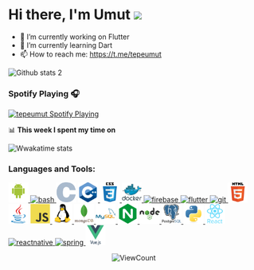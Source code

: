 # Hi there, I'm Umut <a href="https://www.gautamkrishnar.com/" target="blank"><img src="https://media.giphy.com/media/hvRJCLFzcasrR4ia7z/giphy.gif" width="25px"></a>
- 🔭 I’m currently working on Flutter
- 🌱 I’m currently learning Dart
- 📫 How to reach me: https://t.me/tepeumut




![Github stats 2](https://github-readme-stats.vercel.app/api?username=tepeumut&show_icons=true&theme=vue-dark)

### Spotify Playing 🎧

[<img src="https://now-playing-tepeumut.vercel.app/api/spotify-playing" alt="tepeumut Spotify Playing" width="350" />](https://open.spotify.com/user/11184563810)

📊 **This week I spent my time on**

![Wwakatime stats](https://github-readme-stats-taupe-two.vercel.app/api/wakatime?username=tepeumut&hide_title=true&hide_border=true&langs_count=5)

<h3 align="left">Languages and Tools:</h3>
<p align="left">
        <a href="https://developer.android.com" target="_blank"> <img
                src="https://raw.githubusercontent.com/devicons/devicon/master/icons/android/android-original-wordmark.svg"
                alt="android" width="40" height="40"/> </a>
        <a href="https://www.gnu.org/software/bash/" target="_blank"> <img
                src="https://www.vectorlogo.zone/logos/gnu_bash/gnu_bash-icon.svg" alt="bash" width="40" height="40"/>
        </a>
        <a href="https://www.cprogramming.com/" target="_blank"> <img
                src="https://raw.githubusercontent.com/devicons/devicon/master/icons/c/c-original.svg" alt="c"
                width="40"
                height="40"/></a>
        <a href="https://www.w3schools.com/cpp/" target="_blank"> <img
                src="https://raw.githubusercontent.com/devicons/devicon/master/icons/cplusplus/cplusplus-original.svg"
                alt="cplusplus" width="40" height="40"/> </a> <a href="https://www.w3schools.com/css/" target="_blank">
        <img
                src="https://raw.githubusercontent.com/devicons/devicon/master/icons/css3/css3-original-wordmark.svg"
                alt="css3"
                width="40" height="40"/> </a> <a href="https://www.docker.com/" target="_blank"> <img
            src="https://raw.githubusercontent.com/devicons/devicon/master/icons/docker/docker-original-wordmark.svg"
            alt="docker" width="40" height="40"/> </a> <a href="https://firebase.google.com/" target="_blank"> <img
            src="https://www.vectorlogo.zone/logos/firebase/firebase-icon.svg" alt="firebase" width="40" height="40"/>
    </a>
        <a href="https://flutter.dev" target="_blank"> <img
                src="https://www.vectorlogo.zone/logos/flutterio/flutterio-icon.svg" alt="flutter" width="40"
                height="40"/>
        </a> <a href="https://git-scm.com/" target="_blank"> <img
            src="https://www.vectorlogo.zone/logos/git-scm/git-scm-icon.svg" alt="git" width="40" height="40"/> </a>
        <a
                href="https://www.w3.org/html/" target="_blank"> <img
                src="https://raw.githubusercontent.com/devicons/devicon/master/icons/html5/html5-original-wordmark.svg"
                alt="html5" width="40" height="40"/> </a>
        <a href="https://www.java.com" target="_blank"> <img
                src="https://raw.githubusercontent.com/devicons/devicon/master/icons/java/java-original.svg" alt="java"
                width="40" height="40"/></a>
        <a href="https://developer.mozilla.org/en-US/docs/Web/JavaScript"
           target="_blank">
            <img src="https://raw.githubusercontent.com/devicons/devicon/master/icons/javascript/javascript-original.svg"
                 alt="javascript" width="40" height="40"/> </a>
        <a href="https://www.linux.org/" target="_blank"> <img
                src="https://raw.githubusercontent.com/devicons/devicon/master/icons/linux/linux-original.svg"
                alt="linux"
                width="40" height="40"/> </a>
        <a href="https://www.mongodb.com/" target="_blank"> <img
                src="https://raw.githubusercontent.com/devicons/devicon/master/icons/mongodb/mongodb-original-wordmark.svg"
                alt="mongodb" width="40" height="40"/> </a>
        <a href="https://www.mysql.com/" target="_blank"> <img
                src="https://raw.githubusercontent.com/devicons/devicon/master/icons/mysql/mysql-original-wordmark.svg"
                alt="mysql" width="40" height="40"/> </a>
        <a href="https://www.nginx.com" target="_blank"> <img
                src="https://raw.githubusercontent.com/devicons/devicon/master/icons/nginx/nginx-original.svg"
                alt="nginx"
                width="40" height="40"/> </a>
        <a href="https://nodejs.org" target="_blank"> <img
                src="https://raw.githubusercontent.com/devicons/devicon/master/icons/nodejs/nodejs-original-wordmark.svg"
                alt="nodejs" width="40" height="40"/> </a>
        <a href="https://www.postgresql.org" target="_blank"> <img
                src="https://raw.githubusercontent.com/devicons/devicon/master/icons/postgresql/postgresql-original-wordmark.svg"
                alt="postgresql" width="40" height="40"/> </a>
        <a href="https://www.python.org" target="_blank"> <img
                src="https://raw.githubusercontent.com/devicons/devicon/master/icons/python/python-original.svg"
                alt="python"
                width="40" height="40"/> </a>
        <a href="https://reactjs.org/" target="_blank"> <img
                src="https://raw.githubusercontent.com/devicons/devicon/master/icons/react/react-original-wordmark.svg"
                alt="react" width="40" height="40"/> </a>
        <a href="https://reactnative.dev/" target="_blank"> <img
                src="https://reactnative.dev/img/header_logo.svg" alt="reactnative" width="40" height="40"/> </a>
        <a
                href="https://spring.io/" target="_blank"> <img
                src="https://www.vectorlogo.zone/logos/springio/springio-icon.svg" alt="spring" width="40" height="40"/>
        </a>
        <a
                href="https://vuejs.org/" target="_blank"> <img
                src="https://raw.githubusercontent.com/devicons/devicon/master/icons/vuejs/vuejs-original-wordmark.svg"
                alt="vuejs" width="40" height="40"/> </a>
    </p>
<p align="center">
        <img alt="ViewCount" src="https://views.whatilearened.today/views/github/tepeumut/tepeumut.svg" />
</p>
